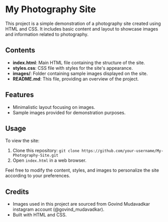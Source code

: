 # My Photography Site

This project is a simple demonstration of a photography site created using HTML and CSS. It includes basic content and layout to showcase images and information related to photography.

## Contents

- **index.html**: Main HTML file containing the structure of the site.
- **styles.css**: CSS file with styles for the site's appearance.
- **images/**: Folder containing sample images displayed on the site.
- **README.md**: This file, providing an overview of the project.

## Features

- Minimalistic layout focusing on images.
- Sample images provided for demonstration purposes.

## Usage

To view the site:

1. Clone this repository: `git clone https://github.com/your-username/My-Photography-Site.git`
2. Open `index.html` in a web browser.

Feel free to modify the content, styles, and images to personalize the site according to your preferences.

## Credits

- Images used in this project are sourced from Govind Mudavadkar instagram account (@govind_mudavadkar).
- Built with HTML and CSS.


